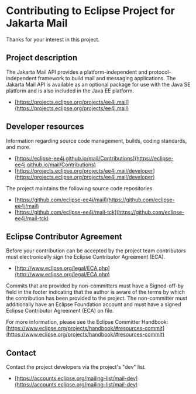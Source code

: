 # Contributing to Eclipse Project for Jakarta Mail

Thanks for your interest in this project.

## Project description

The Jakarta Mail API provides a platform-independent and protocol-independent
framework to build mail and messaging applications. The Jakarta Mail API is
available as an optional package for use with the Java SE platform and is also
included in the Java EE platform.

* [https://projects.eclipse.org/projects/ee4j.mail](https://projects.eclipse.org/projects/ee4j.mail)

## Developer resources

Information regarding source code management, builds, coding standards, and
more.

* [https://eclipse-ee4j.github.io/mail/Contributions](https://eclipse-ee4j.github.io/mail/Contributions)
* [https://projects.eclipse.org/projects/ee4j.mail/developer](https://projects.eclipse.org/projects/ee4j.mail/developer)

The project maintains the following source code repositories

* [https://github.com/eclipse-ee4j/mail](https://github.com/eclipse-ee4j/mail)
* [https://github.com/eclipse-ee4j/mail-tck](https://github.com/eclipse-ee4j/mail-tck)

## Eclipse Contributor Agreement

Before your contribution can be accepted by the project team contributors must
electronically sign the Eclipse Contributor Agreement (ECA).

* [http://www.eclipse.org/legal/ECA.php](http://www.eclipse.org/legal/ECA.php)

Commits that are provided by non-committers must have a Signed-off-by field in
the footer indicating that the author is aware of the terms by which the
contribution has been provided to the project. The non-committer must
additionally have an Eclipse Foundation account and must have a signed Eclipse
Contributor Agreement (ECA) on file.

For more information, please see the Eclipse Committer Handbook:
[https://www.eclipse.org/projects/handbook/#resources-commit](https://www.eclipse.org/projects/handbook/#resources-commit)

## Contact

Contact the project developers via the project's "dev" list.

* [https://accounts.eclipse.org/mailing-list/mail-dev](https://accounts.eclipse.org/mailing-list/mail-dev)
